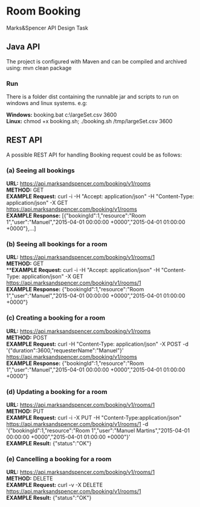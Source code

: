 # Room Booking

Marks&amp;Spencer API Design Task

## Java API

The project is configured with Maven and can be compiled and archived using: mvn clean package

### Run

There is a folder dist containing the runnable jar and scripts to run on windows and linux systems. e.g:

**Windows:** booking.bat c:\largeSet.csv 3600<br/>
**Linux:**   chmod +x booking.sh; ./booking.sh /tmp/largeSet.csv 3600

## REST API

A possible REST API for handling Booking request could be as follows:

### (a) Seeing all bookings

**URL:** https://api.marksandspencer.com/booking/v1/rooms<br/>
**METHOD:** GET<br/>
**EXAMPLE Request:** curl -i -H "Accept: application/json" -H "Content-Type: application/json" -X GET https://api.marksandspencer.com/booking/v1/rooms<br/>
**EXAMPLE Response:** [{"bookingId":1,"resource":"Room 1","user":"Manuel","2015-04-01 00:00:00 +0000","2015-04-01 01:00:00 +0000"},...]

### (b) Seeing all bookings for a room

**URL:** https://api.marksandspencer.com/booking/v1/rooms/1<br/>
**METHOD:** GET<br/>
****EXAMPLE Request:** curl -i -H "Accept: application/json" -H "Content-Type: application/json" -X GET https://api.marksandspencer.com/booking/v1/rooms/1<br/>
**EXAMPLE Response:** {"bookingId":1,"resource":"Room 1","user":"Manuel","2015-04-01 00:00:00 +0000","2015-04-01 01:00:00 +0000"}

### (c) Creating a booking for a room

**URL:** https://api.marksandspencer.com/booking/v1/rooms<br/>
**METHOD:** POST<br/>
**EXAMPLE Request:** curl -H "Content-Type: application/json" -X POST -d '{"duration":3600,"requesterName":"Manuel"}' https://api.marksandspencer.com/booking/v1/rooms<br/>
**EXAMPLE Response:** {"bookingId":1,"resource":"Room 1","user":"Manuel","2015-04-01 00:00:00 +0000","2015-04-01 01:00:00 +0000"}

### (d) Updating a booking for a room

**URL:** https://api.marksandspencer.com/booking/v1/rooms/1<br/>
**METHOD:** PUT<br/>
**EXAMPLE Request:** curl -i -X PUT -H "Content-Type:application/json" https://api.marksandspencer.com/booking/v1/rooms/1 -d '{"bookingId":1,"resource":"Room 1","user":"Manuel Martins","2015-04-01 00:00:00 +0000","2015-04-01 01:00:00 +0000"}'<br/>
**EXAMPLE Result:** {"status":"OK"}

### (e) Cancelling a booking for a room

**URL:** https://api.marksandspencer.com/booking/v1/rooms/1<br/>
**METHOD:** DELETE<br/>
**EXAMPLE Request:** curl -v -X DELETE https://api.marksandspencer.com/booking/v1/rooms/1<br/>
**EXAMPLE Result:** {"status":"OK"}
